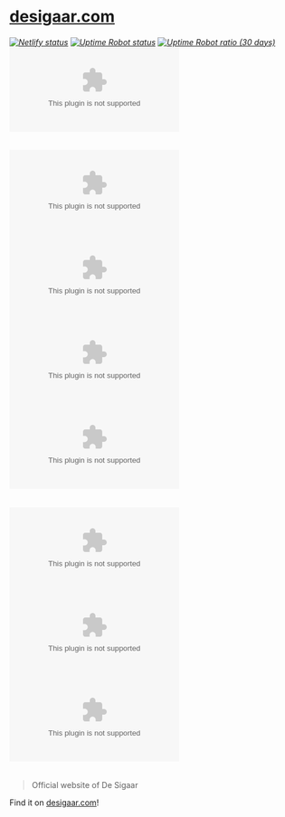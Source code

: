 # [desigaar.com][link:desigaar]

###### [![Netlify status][img:netlify-status]][link:netlify-status] [![Uptime Robot status][img:uptimerobot-status]][link:uptimerobot-status] [![Uptime Robot ratio (30 days)][img:uptimerobot-ratio]][link:uptimerobot-status] [![Snyk Vulnerabilities for GitHub Repo][img:snyk]][link:snyk]

###### [![Version][img:github-version]][link:github-version] [![Issues][img:github-issues]][link:github-issues] [![Pull requests][img:github-prs]][link:github-prs] [![License][img:github-license]][link:github-license]

###### [![Watchers][img:watchers]][link:watchers] [![Stars][img:stars]][link:stars] [![Forks][img:forks]][link:forks]

> Official website of De Sigaar

Find it on [desigaar.com][link:desigaar]!

[img:netlify-status]: https://img.shields.io/netlify/aa957790-1f4a-47c2-bd28-c5b1a25ce651
[link:netlify-status]: https://app.netlify.com/sites/desigaar/deploys
[img:uptimerobot-status]: https://img.shields.io/uptimerobot/status/m786492674-8530fef8f4f2e8316568821c
[img:uptimerobot-ratio]: https://img.shields.io/uptimerobot/ratio/m786492674-8530fef8f4f2e8316568821c
[link:uptimerobot-status]: https://status.desigaar.com/786492674
[img:snyk]: https://img.shields.io/snyk/vulnerabilities/github/DeSigaar/desigaar.com
[link:snyk]: https://app.snyk.io/org/DeSigaar/project/67ad71c0-dad3-4119-abb5-2895409f408c
[img:github-version]: https://img.shields.io/github/package-json/v/DeSigaar/desigaar.com
[link:github-version]: https://github.com/DeSigaar/desigaar.com
[img:github-issues]: https://img.shields.io/github/issues/DeSigaar/desigaar.com
[link:github-issues]: https://github.com/DeSigaar/desigaar.com/issues
[img:github-prs]: https://img.shields.io/github/issues-pr/DeSigaar/desigaar.com
[link:github-prs]: https://github.com/DeSigaar/desigaar.com/pulls
[img:github-license]: https://img.shields.io/github/license/DeSigaar/desigaar.com
[link:github-license]: https://github.com/DeSigaar/desigaar.com/blob/production/LICENSE
[img:watchers]: https://img.shields.io/github/watchers/DeSigaar/desigaar.com?style=social
[link:watchers]: https://github.com/DeSigaar/desigaar.com/watchers
[img:stars]: https://img.shields.io/github/stars/DeSigaar/desigaar.com?style=social
[link:stars]: https://github.com/DeSigaar/desigaar.com/stargazers
[img:forks]: https://img.shields.io/github/forks/DeSigaar/desigaar.com?style=social
[link:forks]: https://github.com/DeSigaar/desigaar.com/forks
[link:desigaar]: https://desigaar.com/

